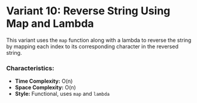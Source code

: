 # Variant 10: Reverse String Using Map and Lambda

This variant uses the `map` function along with a lambda to reverse the string by mapping each index to its corresponding character in the reversed string.

### Characteristics:
- **Time Complexity:** O(n)
- **Space Complexity:** O(n)
- **Style:** Functional, uses `map` and `lambda`
